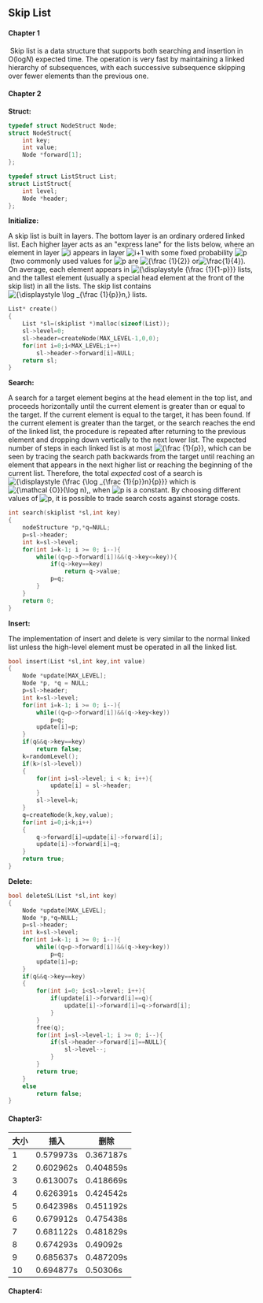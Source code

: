## Skip List

#### Chapter 1

​	Skip list is a data structure that supports both searching and insertion in O(log*N*) expected time. The operation is very fast by maintaining a linked hierarchy of subsequences, with each successive subsequence skipping over fewer elements than the previous one.

#### Chapter 2

**Struct:**

```C++
typedef struct NodeStruct Node;
struct NodeStruct{
    int key;
    int value;
    Node *forward[1];
};

typedef struct ListStruct List;
struct ListStruct{
    int level;
    Node *header;
};
```

**Initialize:**

A skip list is built in layers. The bottom layer is an ordinary ordered linked list. Each higher layer acts as an "express lane" for the lists below, where an element in layer ![i](https://wikimedia.org/api/rest_v1/media/math/render/svg/add78d8608ad86e54951b8c8bd6c8d8416533d20) appears in layer ![i+1](https://wikimedia.org/api/rest_v1/media/math/render/svg/2fe1bfc8314922e4c3fdb4e8eceb20a00b4f011d) with some fixed probability ![p](https://wikimedia.org/api/rest_v1/media/math/render/svg/81eac1e205430d1f40810df36a0edffdc367af36) (two commonly used values for ![p](https://wikimedia.org/api/rest_v1/media/math/render/svg/81eac1e205430d1f40810df36a0edffdc367af36) are ![{\frac {1}{2}}](https://wikimedia.org/api/rest_v1/media/math/render/svg/a11cfb2fdb143693b1daf78fcb5c11a023cb1c55) or![\frac{1}{4}](https://wikimedia.org/api/rest_v1/media/math/render/svg/a2dfb63ee75ec084f2abb25d248bc151a2687508)). On average, each element appears in ![{\displaystyle {\frac {1}{1-p}}}](https://wikimedia.org/api/rest_v1/media/math/render/svg/5f7924af7cc11107f8304ec42323a1ad0b034672) lists, and the tallest element (usually a special head element at the front of the skip list) in all the lists. The skip list contains ![{\displaystyle \log _{\frac {1}{p}}n\,}](https://wikimedia.org/api/rest_v1/media/math/render/svg/ed3cb9aa9a9d7b6593b5d23b7eea9bb0f1b557a7) lists. 

```C++
List* create()  
{
    List *sl=(skiplist *)malloc(sizeof(List));    
    sl->level=0;
    sl->header=createNode(MAX_LEVEL-1,0,0);    
    for(int i=0;i<MAX_LEVEL;i++)    
        sl->header->forward[i]=NULL; 
    return sl;  
}  
```

**Search:**

A search for a target element begins at the head element in the top list, and proceeds horizontally until the current element is greater than or equal to the target. If the current element is equal to the target, it has been found. If the current element is greater than the target, or the search reaches the end of the linked list, the procedure is repeated after returning to the previous element and dropping down vertically to the next lower list. The expected number of steps in each linked list is at most ![{\frac {1}{p}}](https://wikimedia.org/api/rest_v1/media/math/render/svg/31025cccb5c9d719d490bfc933e8d7b6b6f2b425), which can be seen by tracing the search path backwards from the target until reaching an element that appears in the next higher list or reaching the beginning of the current list. Therefore, the total *expected* cost of a search is ![{\displaystyle {\frac {\log _{\frac {1}{p}}n}{p}}}](https://wikimedia.org/api/rest_v1/media/math/render/svg/67074ae981cbf5fef1362caab705e9e0209a25a3) which is ![{\mathcal {O}}(\log n)\,](https://wikimedia.org/api/rest_v1/media/math/render/svg/0d4564f8652da4d6bc379228c67a2e1f86214ae8), when ![p](https://wikimedia.org/api/rest_v1/media/math/render/svg/81eac1e205430d1f40810df36a0edffdc367af36) is a constant. By choosing different values of ![p](https://wikimedia.org/api/rest_v1/media/math/render/svg/81eac1e205430d1f40810df36a0edffdc367af36), it is possible to trade search costs against storage costs. 

```c++
int search(skiplist *sl,int key)  
{  
    nodeStructure *p,*q=NULL;  
    p=sl->header;  
    int k=sl->level;  
    for(int i=k-1; i >= 0; i--){  
        while((q=p->forward[i])&&(q->key<=key)){  
            if(q->key==key)  
                return q->value;  
            p=q;
    	}
    }
    return 0;  
}  
```

**Insert:**

The implementation of insert and delete is very similar to the normal linked list unless the high-level element must be operated in all the linked list.

```c++
bool insert(List *sl,int key,int value)  
{  
    Node *update[MAX_LEVEL];  
    Node *p, *q = NULL;  
    p=sl->header;  
    int k=sl->level;  
    for(int i=k-1; i >= 0; i--){  
        while((q=p->forward[i])&&(q->key<key))  
            p=q;   
        update[i]=p;  
    }  
    if(q&&q->key==key)  
        return false;  
    k=randomLevel();  
    if(k>(sl->level))  
    {  
        for(int i=sl->level; i < k; i++){  
            update[i] = sl->header;  
        }  
        sl->level=k;  
    }  
    q=createNode(k,key,value);  
    for(int i=0;i<k;i++)  
    {  
        q->forward[i]=update[i]->forward[i];  
        update[i]->forward[i]=q;  
    }  
    return true;  
}  
```

**Delete:**

```c++
bool deleteSL(List *sl,int key)  
{  
    Node *update[MAX_LEVEL];    
    Node *p,*q=NULL; 
    p=sl->header; 
    int k=sl->level;  
    for(int i=k-1; i >= 0; i--){
        while((q=p->forward[i])&&(q->key<key))  
            p=q;  
        update[i]=p;  
    }  
    if(q&&q->key==key)  
    { 
        for(int i=0; i<sl->level; i++){    
            if(update[i]->forward[i]==q){    
                update[i]->forward[i]=q->forward[i];    
            }  
        }   
        free(q);  
        for(int i=sl->level-1; i >= 0; i--){    
            if(sl->header->forward[i]==NULL){    
                sl->level--;    
            }    
        }   
        return true;  
    }  
    else  
        return false;  
}  
```

#### Chapter3:

| 大小 | 插入      | 删除      |
| ---- | --------- | --------- |
| 1    | 0.579973s | 0.367187s |
| 2    | 0.602962s | 0.404859s |
| 3    | 0.613007s | 0.418669s |
| 4    | 0.626391s | 0.424542s |
| 5    | 0.642398s | 0.451192s |
| 6    | 0.679912s | 0.475438s |
| 7    | 0.681122s | 0.481829s |
| 8    | 0.674293s | 0.49092s  |
| 9    | 0.685637s | 0.487209s |
| 10   | 0.694877s | 0.50306s  |

#### Chapter4:

